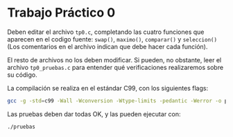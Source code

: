 # **Trabajo Práctico 0**

Deben editar el archivo `tp0.c`, completando las cuatro funciones que aparecen en el codigo fuente: `swap()`, `maximo()`, `comparar()` y `seleccion()` (Los comentarios en el archivo indican que debe hacer cada función).

El resto de archivos no los deben modificar. Si pueden, no obstante, leer el archivo `tp0_pruebas.c` para entender qué verificaciones realizaremos sobre su código.

La compilación se realiza en el estándar C99, con los siguientes flags:

```bash
gcc -g -std=c99 -Wall -Wconversion -Wtype-limits -pedantic -Werror -o pruebas *.c
```

Las pruebas deben dar todas OK, y las pueden ejecutar con:

```bash
./pruebas
```